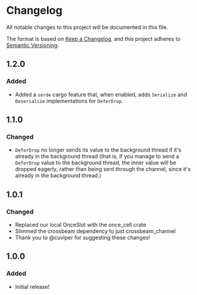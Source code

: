 # Changelog

All notable changes to this project will be documented in this file.

The format is based on [Keep a Changelog](https://keepachangelog.com/en/1.0.0/), and this project adheres to [Semantic Versioning](https://semver.org/spec/v2.0.0.html).

## 1.2.0

### Added

- Added a `serde` cargo feature that, when enabled, adds `Serialize` and `Deserialize` implementations for `DeferDrop`.

## 1.1.0

### Changed

- `DeferDrop` no longer sends its value to the background thread if it's already in the background thread (that is, if you manage to send a `DeferDrop` value to the background thread, the inner value will be dropped eagerly, rather than being sent through the channel, since it's already in the background thread.)

## 1.0.1

### Changed

- Replaced our local OnceSlot with the once_cell crate
- Slimmed the crossbeam dependency to just crossbeam_channel
- Thank you to @cuviper for suggesting these changes!

## 1.0.0

### Added

- Initial release!
